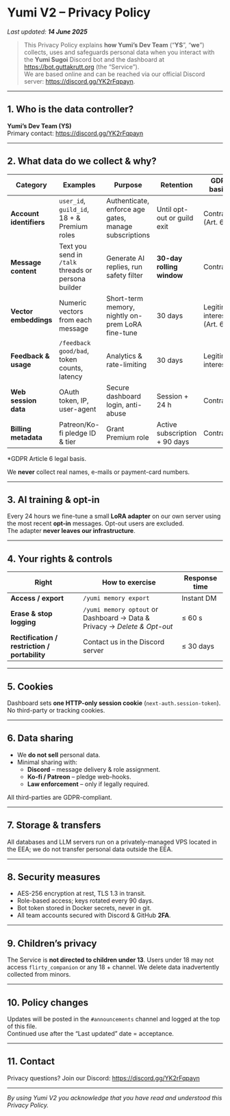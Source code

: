 # Yumi V2 – Privacy Policy  
_Last updated: **14 June 2025**_

> This Privacy Policy explains **how Yumi’s Dev Team** (“**YS**”, “**we**”) collects, uses and safeguards personal data when you interact with the **Yumi Sugoi** Discord bot and the dashboard at <https://bot.guttakrutt.org> (the “Service”).  
> We are based online and can be reached via our official Discord server: <https://discord.gg/YK2rFqpayn>.

---

## 1. Who is the data controller?  

**Yumi’s Dev Team (YS)**  
Primary contact: <https://discord.gg/YK2rFqpayn>

---

## 2. What data do we collect & why?

| Category | Examples | Purpose | Retention | GDPR basis* |
|----------|----------|---------|-----------|-------------|
| **Account identifiers** | `user_id`, `guild_id`, 18 + & Premium roles | Authenticate, enforce age gates, manage subscriptions | Until opt-out or guild exit | Contract (Art. 6 b) |
| **Message content** | Text you send in `/talk` threads or persona builder | Generate AI replies, run safety filter | **30-day rolling window** | Contract |
| **Vector embeddings** | Numeric vectors from each message | Short-term memory, nightly on-prem LoRA fine-tune | 30 days | Legitimate interest (Art. 6 f) |
| **Feedback & usage** | `/feedback good/bad`, token counts, latency | Analytics & rate-limiting | 30 days | Legitimate interest |
| **Web session data** | OAuth token, IP, user-agent | Secure dashboard login, anti-abuse | Session + 24 h | Contract |
| **Billing metadata** | Patreon/Ko-fi pledge ID & tier | Grant Premium role | Active subscription + 90 days | Contract |

\*GDPR Article 6 legal basis.

We **never** collect real names, e-mails or payment-card numbers.

---

## 3. AI training & opt-in

Every 24 hours we fine-tune a small **LoRA adapter** on our own server using the most recent **opt-in** messages. Opt-out users are excluded.  
The adapter **never leaves our infrastructure**.

---

## 4. Your rights & controls

| Right | How to exercise | Response time |
|-------|-----------------|---------------|
| **Access / export** | `/yumi memory export` | Instant DM |
| **Erase & stop logging** | `/yumi memory optout` or Dashboard → Data & Privacy → *Delete & Opt-out* | ≤ 60 s |
| **Rectification / restriction / portability** | Contact us in the Discord server | ≤ 30 days |

---

## 5. Cookies

Dashboard sets **one HTTP-only session cookie** (`next-auth.session-token`). No third-party or tracking cookies.

---

## 6. Data sharing

* We **do not sell** personal data.  
* Minimal sharing with:  
  * **Discord** – message delivery & role assignment.  
  * **Ko-fi / Patreon** – pledge web-hooks.  
  * **Law enforcement** – only if legally required.

All third-parties are GDPR-compliant.

---

## 7. Storage & transfers

All databases and LLM servers run on a privately-managed VPS located in the EEA; we do not transfer personal data outside the EEA.

---

## 8. Security measures

* AES-256 encryption at rest, TLS 1.3 in transit.  
* Role-based access; keys rotated every 90 days.  
* Bot token stored in Docker secrets, never in git.  
* All team accounts secured with Discord & GitHub **2FA**.

---

## 9. Children’s privacy

The Service is **not directed to children under 13**. Users under 18 may not access `flirty_companion` or any 18 + channel. We delete data inadvertently collected from minors.

---

## 10. Policy changes

Updates will be posted in the `#announcements` channel and logged at the top of this file.  
Continued use after the “Last updated” date = acceptance.

---

## 11. Contact

Privacy questions? Join our Discord: <https://discord.gg/YK2rFqpayn>

---

_By using Yumi V2 you acknowledge that you have read and understood this Privacy Policy._
